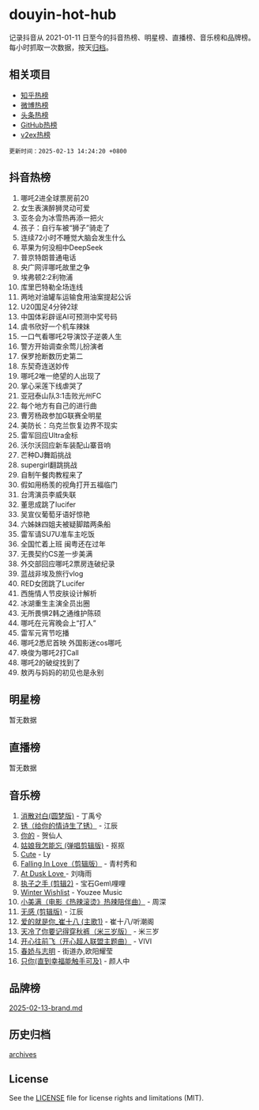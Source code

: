 # douyin-hot-hub

记录抖音从 2021-01-11 日至今的抖音热榜、明星榜、直播榜、音乐榜和品牌榜。每小时抓取一次数据，按天[归档](archives)。

## 相关项目

- [知乎热榜](https://github.com/lonnyzhang423/zhihu-hot-hub)
- [微博热榜](https://github.com/lonnyzhang423/weibo-hot-hub)
- [头条热榜](https://github.com/lonnyzhang423/toutiao-hot-hub)
- [GitHub热榜](https://github.com/lonnyzhang423/github-hot-hub)
- [v2ex热榜](https://github.com/lonnyzhang423/v2ex-hot-hub)


`更新时间：2025-02-13 14:24:20 +0800`

## 抖音热榜

1. 哪吒2进全球票房前20
1. 女生表演醉狮灵动可爱
1. 亚冬会为冰雪热再添一把火
1. 孩子：自行车被“狮子”骑走了
1. 连续72小时不睡觉大脑会发生什么
1. 苹果为何没相中DeepSeek
1. 普京特朗普通电话
1. 央广网评哪吒故里之争
1. 埃弗顿2:2利物浦
1. 库里巴特勒全场连线
1. 两地对油罐车运输食用油案提起公诉
1. U20国足4分钟2球
1. 中国体彩辟谣AI可预测中奖号码
1. 虞书欣好一个机车辣妹
1. 一口气看哪吒2导演饺子逆袭人生
1. 警方开始调查余莺儿扮演者
1. 保罗抢断数历史第二
1. 东契奇连送妙传
1. 哪吒2唯一绝望的人出现了
1. 掌心采莲下线虐哭了
1. 亚冠泰山队3:1击败光州FC
1. 每个地方有自己的进行曲
1. 曹芳杨政参加G联赛全明星
1. 美防长：乌克兰恢复边界不现实
1. 雷军回应Ultra金标
1. 沃尔沃回应新车装配山寨音响
1. 芒种DJ舞蹈挑战
1. supergirl翻跳挑战
1. 自制午餐肉教程来了
1. 假如用杨羡的视角打开五福临门
1. 台湾演员李威失联
1. 董思成跳了lucifer
1. 吴宣仪葡萄牙语好惊艳
1. 六姊妹四姐夫被疑脚踏两条船
1. 雷军请SU7U准车主吃饭
1. 全国忙着上班 闽粤还在过年
1. 无畏契约CS差一步美满
1. 外交部回应哪吒2票房连破纪录
1. 蓝战非埃及旅行vlog
1. RED女团跳了Lucifer
1. 西施情人节皮肤设计解析
1. 冰湖重生主演全员出圈
1. 无所畏惧2韩之通维护陈硕
1. 哪吒在元宵晚会上“打人”
1. 雷军元宵节吃播
1. 哪吒2悉尼首映 外国影迷cos哪吒
1. 唤俊为哪吒2打Call
1. 哪吒2的破绽找到了
1. 敖丙与妈妈的初见也是永别

## 明星榜

暂无数据

## 直播榜

暂无数据

## 音乐榜

1. [消散对白(圆梦版)](https://sf5-hl-cdn-tos.douyinstatic.com/obj/tos-cn-ve-2774/og4jB5I5IizzoZVAAAzWgBMAsMDWoArfwBOiFs) - 丁禹兮
1. [锈（给你的情诗生了锈）](https://sf5-hl-cdn-tos.douyinstatic.com/obj/tos-cn-ve-2774/o8a1PBtVqIYbPEGK6e5A4egedVMdm3fCIz6bbE) - 江辰
1. [你的](https://sf6-cdn-tos.douyinstatic.com/obj/tos-cn-ve-2774/oYuIeKf42jB7sEV6B2upMdpYAgfrQWj0FeRegh) - 贺仙人
1. [姑娘我怎能忘 (弹唱剪辑版)](https://sf5-hl-cdn-tos.douyinstatic.com/obj/tos-cn-ve-2774/okamwrBGEMz6illuEofAsMV4yzF5tVWbBiA5AI) - 抠抠
1. [Cute](https://sf5-hl-cdn-tos.douyinstatic.com/obj/tos-cn-ve-2774/o4IbIzHWKAAB4wsS5qMBRiiAlEBGTpQRNfFvuo) - Ly
1. [Falling In Love（剪辑版）](https://sf5-hl-cdn-tos.douyinstatic.com/obj/tos-cn-ve-2774/o8ajpA8zzgBPahbBIO8AcKGBLJezFCRd1wfP9f) - 青村秀和
1. [ At Dusk  Love ](https://sf5-hl-cdn-tos.douyinstatic.com/obj/tos-cn-ve-2774/o8CrpCf5CaYgI4ZrtQgMQAFEfuGqNnRSDQAPBc) - 刘嗨雨
1. [执子之手 (剪辑2)](https://sf5-hl-cdn-tos.douyinstatic.com/obj/tos-cn-ve-2774/oUoZLQjCc31XzqsBnBQUNgeKtYPBcgbFDwtfcu) - 宝石Gem\哩哩
1. [Winter Wishlist](https://sf5-hl-cdn-tos.douyinstatic.com/obj/tos-cn-ve-2774/oIIgUOeamCFCVAzxN6MFRLIBlLGpUqQxeeHrLE) - Youzee Music
1. [小美满（电影《热辣滚烫》热辣陪伴曲）](https://sf5-hl-cdn-tos.douyinstatic.com/obj/tos-cn-ve-2774/o0GAn2lSgfZIDUgtevCGDQYnFg4CwnrBaxbTZL) - 周深
1. [无感 (剪辑版)](https://sf5-hl-cdn-tos.douyinstatic.com/obj/tos-cn-ve-2774/o0eIsUzJBDlQaQFC5OFlgbMEZC1TFYBftOBn6p) - 江辰
1. [爱的就是你_崔十八 (主歌1)](https://sf5-hl-cdn-tos.douyinstatic.com/obj/tos-cn-ve-2774/oI5BO5DhFZ6UTcNCnZaOCBLtZ7WIMQGfgnXf5E) - 崔十八/听潮阁
1. [天冷了你要记得穿秋裤（米三岁版）](https://sf5-hl-cdn-tos.douyinstatic.com/obj/tos-cn-ve-2774/oQlIwVIDWiZ6BQilAorS7MA0AgCkQDvcZAdm1) - 米三岁
1. [开心往前飞（开心超人联盟主题曲）](https://sf5-hl-cdn-tos.douyinstatic.com/obj/tos-cn-ve-2774/9d8fb7c82cf1421fb93a9fe925275e0a) - VIVI
1. [春娇与志明](https://sf5-hl-cdn-tos.douyinstatic.com/obj/tos-cn-ve-2774/e530d8fceb7044b39707d7f9ff54add1) - 街道办,欧阳耀莹
1. [只你(直到幸福能触手可及)](https://sf5-hl-cdn-tos.douyinstatic.com/obj/tos-cn-ve-2774/o0lBkRDzFTeaVSUz3ZZSCBVtZ5DIMQGfgmEAuE) - 颜人中

## 品牌榜

[2025-02-13-brand.md](archives/2025-02-13-brand.md)

## 历史归档

[archives](archives)

## License

See the [LICENSE](LICENSE) file for license rights and limitations (MIT).
